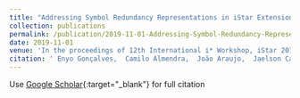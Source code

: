 ```yaml
---
title: "Addressing Symbol Redundancy Representations in iStar Extensions"
collection: publications
permalink: /publication/2019-11-01-Addressing-Symbol-Redundancy-Representations-in-iStar-Extensions
date: 2019-11-01
venue: 'In the proceedings of 12th International i* Workshop, iStar 2019'
citation: ' Enyo Gonçalves,  Camilo Almendra,  João Araujo,  Jaelson Castro,  Miguel Goulão, &quot;Addressing Symbol Redundancy Representations in iStar Extensions.&quot; In the proceedings of 12th International i* Workshop, iStar 2019, 2019.'
---
```

Use [Google Scholar](https://scholar.google.com/scholar?q=Addressing+Symbol+Redundancy+Representations+in+iStar+Extensions){:target="_blank"} for full citation